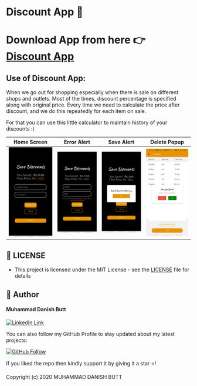﻿# Discount App 📱
 # Download App from here 👉 [Discount App](https://drive.google.com/file/d/1EryqsF6TT0SQHgUDAjeZv8tQuKRGUyK_/view?usp=sharing)
 ## Use of Discount App: 
When we go out for shopping especially when there is sale on different shops and outlets. Most of the times, discount percentage is specified along with original price. Every time we need to calculate the price after discount, and we do this repeatedly for each item on sale.

For that you can use this little calculator to maintain history of your discounts :)

Home Screen          | Error Alert    | Save Alert |  Delete Popup
:------------------------:|:------------------------:|:------------------------:|:------------------------:
<img height = "50%" src="https://github.com/indiedanish/Discount-App/blob/main/1%20(2).jpeg" /> | <img height = "50%" src="https://github.com/indiedanish/Discount-App/blob/main/2%20(2).jpeg" /> | <img height = "50%" src="https://github.com/indiedanish/Discount-App/blob/main/3%20(2).jpeg" /> | <img height = "50%" src="https://github.com/indiedanish/Discount-App/blob/main/4.jpeg" />

## 🔑 LICENSE
- This project is licensed under the MIT License - see the [LICENSE](LICENSE.md) file for details

## 🧑 Author

#### Muhammad Danish Butt
[![LinkedIn Link](https://img.shields.io/badge/Connect-Danish-blue.svg?logo=linkedin&longCache=true&style=social&label=Connect
)](https://www.linkedin.com/in/indiedanish)

You can also follow my GitHub Profile to stay updated about my latest projects:

[![GitHub Follow](https://img.shields.io/badge/Connect-Danish-blue.svg?logo=Github&longCache=true&style=social&label=Follow)](https://github.com/indiedanish)

If you liked the repo then kindly support it by giving it a star ⭐!

Copyright (c) 2020 MUHAMMAD DANISH BUTT
